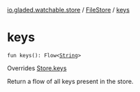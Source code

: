 [io.gladed.watchable.store](../index.md) / [FileStore](index.md) / [keys](./keys.md)

# keys

`fun keys(): Flow<`[`String`](https://kotlinlang.org/api/latest/jvm/stdlib/kotlin/-string/index.html)`>`

Overrides [Store.keys](../-store/keys.md)

Return a flow of all keys present in the store.

